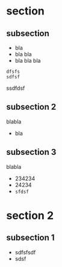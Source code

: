 # section
## subsection
  * bla
  * bla bla
  * bla bla bla

```
dfsfs
sdfsf
```

ssdfdsf

## subsection 2

blabla

* bla


## subsection 3
blabla

* 234234
* 24234
* `sfdsf`

# section 2
## subsection 1
* sdfsfsdf
* sdsf
